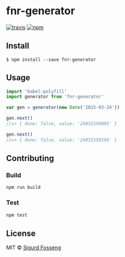 # fnr-generator
[![travis][travis-image]][travis-url]
[![npm][npm-image]][npm-url]

[travis-image]: https://img.shields.io/travis/laat/fnr.js.svg?style=flat
[travis-url]: https://travis-ci.org/laat/fnr.js
[npm-image]: https://img.shields.io/npm/v/fnr-generator.svg?style=flat
[npm-url]: https://npmjs.org/package/fnr-generator

## Install

```
$ npm install --save fnr-generator
```

## Usage

```javascript
import 'babel-polyfill'
import generator from 'fnr-generator'

var gen = generator(new Date('2015-03-24'))

gen.next()
//=> { done: false, value: '24031550005' }

gen.next()
//=> { done: false, value: '24031550196' }
```

## Contributing

### Build

```js
npm run build
```

### Test

```js
npm test
```

## License

MIT © [Sigurd Fosseng](https://github.com/laat)
